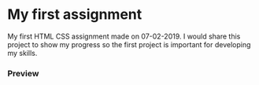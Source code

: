 # My first assignment
My first HTML CSS assignment made on 07-02-2019. I would share this project to show my progress so the first project is important for developing my skills.
### Preview
